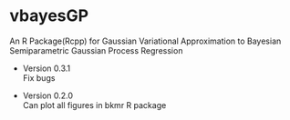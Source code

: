 # vbayesGP
An R Package(Rcpp) for Gaussian Variational Approximation to Bayesian Semiparametric Gaussian Process Regression

- Version 0.3.1  
Fix bugs

- Version 0.2.0  
Can plot all figures in bkmr R package


